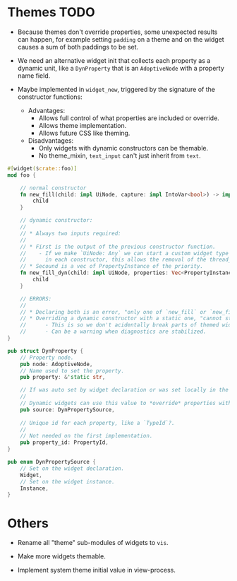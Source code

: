 # Themes TODO

* Because themes don't override properties, some unexpected results can happen, for example
    setting `padding` on a theme and on the widget causes a sum of both paddings to be set.

* We need an alternative widget init that collects each property as a dynamic unit, like a `DynProperty` that
    is an `AdoptiveNode` with a property name field.
* Maybe implemented in `widget_new`, triggered by the signature of the constructor functions:
    - Advantages:
        - Allows full control of what properties are included or override.
        - Allows theme implementation.
        - Allows future CSS like theming.
    - Disadvantages:
        - Only widgets with dynamic constructors can be themable.
        - No theme_mixin, `text_input` can't just inherit from `text`.

```rust
#[widget($crate::foo)]
mod foo {

    // normal constructor
    fn new_fill(child: impl UiNode, capture: impl IntoVar<bool>) -> impl UiNode {
        child
    }

    // dynamic constructor:
    //
    // * Always two inputs required:
    //
    // * First is the output of the previous constructor function.
    //    - If we make `UiNode: Any` we can start a custom widget type in `new_child` and cast to the actual type
    //      in each constructor, this allows the removal of the thread_local hack in `Theme`.
    // * Secound is a vec of PropertyInstance of the priority.
    fn new_fill_dyn(child: impl UiNode, properties: Vec<PropertyInstance>, capture: impl IntoVar<bool>) -> impl UiNode {
        child
    }

    // ERRORS:
    //
    // * Declaring both is an error, "only one of `new_fill` or `new_fill_dyn` can be declared".
    // * Overriding a dynamic constructor with a static one, "cannot statically override `new_fill` because it is dynamic in `base::new_fill_dyn`".
    //      - This is so we don't acidentally break parts of themed widgets, is this really an error?
    //      - Can be a warning when diagnostics are stabilized.
}

pub struct DynProperty {
    // Property node.
    pub node: AdoptiveNode,
    // Name used to set the property.
    pub property: &'static str,

    // If was auto set by widget declaration or was set locally in the instance.
    //
    // Dynamic widgets can use this value to *override* properties with the same name.
    pub source: DynPropertySource,
    
    // Unique id for each property, like a `TypeId`?.
    //
    // Not needed on the first implementation.
    pub property_id: PropertyId,
}

pub enum DynPropertySource {
    // Set on the widget declaration.
    Widget,
    // Set on the widget instance.
    Instance,
}
```

# Others

* Rename all "theme" sub-modules of widgets to `vis`.
* Make more widgets themable.

* Implement system theme initial value in view-process.
